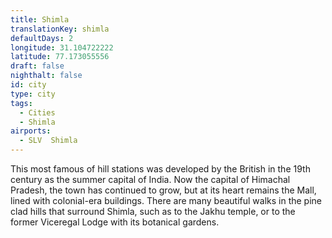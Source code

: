 ```yaml
---
title: Shimla
translationKey: shimla
defaultDays: 2
longitude: 31.104722222
latitude: 77.173055556
draft: false
nighthalt: false
id: city
type: city
tags:
  - Cities
  - Shimla
airports:
  - SLV  Shimla
---
```


This most famous of hill stations was developed by the British in the 19th century as the summer capital of India. Now the capital of Himachal Pradesh, the town has continued to grow, but at its heart remains the Mall, lined with colonial-era buildings. There are many beautiful walks in the pine clad hills that surround Shimla, such as to the Jakhu temple, or to the former Viceregal Lodge with its botanical gardens.